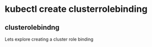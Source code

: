 # kubectl create clusterrolebinding

## clusterolebindng

Lets explore creating a cluster role binding

``` shell

```